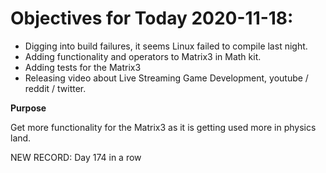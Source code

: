 # Objectives for Today 2020-11-18:

- Digging into build failures, it seems Linux failed to compile last night.
- Adding functionality and operators to Matrix3 in Math kit.
- Adding tests for the Matrix3
- Releasing video about Live Streaming Game Development, youtube / reddit / twitter.

**Purpose**

Get more functionality for the Matrix3 as it is getting used more in physics land.

NEW RECORD: Day 174 in a row
